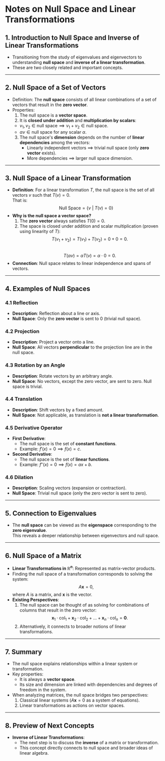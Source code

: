 # Notes on Null Space and Linear Transformations

## 1. Introduction to Null Space and Inverse of Linear Transformations
- Transitioning from the study of eigenvalues and eigenvectors to understanding **null space** and **inverse of a linear transformation**.
- These are two closely related and important concepts.

---

## 2. Null Space of a Set of Vectors
- Definition: The **null space** consists of all linear combinations of a set of vectors that result in the **zero vector**.
- Properties:
  1. The null space is a **vector space**.
  2. It is **closed under addition** and **multiplication by scalars**:
    - $v_1, v_2 \in \text{null space} \implies v_1 + v_2 \in \text{null space}$.
    - $\alpha v \in \text{null space}$ for any scalar $\alpha$.
  3. The null space's **dimension** depends on the number of **linear dependencies** among the vectors:
     - Linearly independent vectors $\implies$ trivial null space (only **zero vector** exists).
     - More dependencies $\implies$ larger null space dimension.

---

## 3. Null Space of a Linear Transformation
- **Definition**: For a linear transformation $T$, the null space is the set of all vectors $v$ such that $T(v) = 0$.  
  That is:  
  $$
  \text{Null Space} = \{ v \ | \ T(v) = 0 \}
  $$
- **Why is the null space a vector space?**
  1. The **zero vector** always satisfies $T(0) = 0$.
  2. The space is closed under addition and scalar multiplication (proven using linearity of $T$):
     $$
     T(v_1 + v_2) = T(v_1) + T(v_2) = 0 + 0 = 0.
     $$  
     $$
     T(\alpha v) = \alpha T(v) = \alpha \cdot 0 = 0.
     $$
- **Connection**: Null space relates to linear independence and spans of vectors.

---

## 4. Examples of Null Spaces
### 4.1 Reflection
- **Description**: Reflection about a line or axis.  
- **Null Space**: Only the **zero vector** is sent to 0 (trivial null space).

### 4.2 Projection
- **Description**: Project a vector onto a line.  
- **Null Space**: All vectors **perpendicular** to the projection line are in the null space.

### 4.3 Rotation by an Angle
- **Description**: Rotate vectors by an arbitrary angle.  
- **Null Space**: No vectors, except the zero vector, are sent to zero. Null space is trivial.

### 4.4 Translation
- **Description**: Shift vectors by a fixed amount.  
- **Null Space**: Not applicable, as translation is **not a linear transformation**.

### 4.5 Derivative Operator
- **First Derivative**:
  - The null space is the set of **constant functions**.
  - Example: $f'(x) = 0 \implies f(x) = c$.
- **Second Derivative**:
  - The null space is the set of **linear functions**.
  - Example: $f''(x) = 0 \implies f(x) = ax + b$.

### 4.6 Dilation
- **Description**: Scaling vectors (expansion or contraction).  
- **Null Space**: Trivial null space (only the zero vector is sent to zero).

---

## 5. Connection to Eigenvalues
- The **null space** can be viewed as the **eigenspace** corresponding to the **zero eigenvalue**.  
  This reveals a deeper relationship between eigenvectors and null space.

---

## 6. Null Space of a Matrix
- **Linear Transformations in $\mathbb{R}^n$**: Represented as matrix-vector products.
- Finding the null space of a transformation corresponds to solving the system:  
  $$
  A \mathbf{x} = 0,
  $$
  where $A$ is a matrix, and $\mathbf{x}$ is the vector.  
- **Existing Perspectives**:
  1. The null space can be thought of as solving for combinations of columns that result in the zero vector:
     $$
     \mathbf{x}_1 \cdot \text{col}_1 + \mathbf{x}_2 \cdot \text{col}_2 + \dots + \mathbf{x}_n \cdot \text{col}_n = \mathbf{0}.
     $$
  2. Alternatively, it connects to broader notions of linear transformations.

---

## 7. Summary
- The null space explains relationships within a linear system or transformation.
- Key properties:
  - It is always a **vector space**.
  - Its size and dimension are linked with dependencies and degrees of freedom in the system.
- When analyzing matrices, the null space bridges two perspectives:
  1. Classical linear systems ($A \mathbf{x} = 0$ as a system of equations).
  2. Linear transformations as actions on vector spaces.

---

## 8. Preview of Next Concepts
- **Inverse of Linear Transformations**:
  - The next step is to discuss the **inverse** of a matrix or transformation.
  - This concept directly connects to null space and broader ideas of linear algebra.